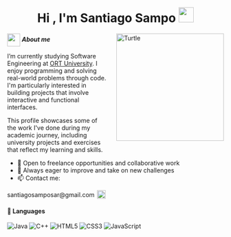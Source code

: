 <h1 align="center"><b>Hi , I'm Santiago Sampo </b><img src="https://media.giphy.com/media/hvRJCLFzcasrR4ia7z/giphy.gif" width="35"></h1>

<img align="right" width="250px" alt="Turtle" src="https://media3.giphy.com/media/v1.Y2lkPTc5MGI3NjExNnNocm9xZXZsbGNmMnlya3dsaWF2eTI4a3JyeWQ3eHhuaDl5MHJ1aiZlcD12MV9pbnRlcm5hbF9naWZfYnlfaWQmY3Q9Zw/cFdHXXm5GhJsc/giphy.gif" style="margin-left: 20;" />

<img src="https://upload.wikimedia.org/wikipedia/commons/f/fe/Flag_of_Uruguay.svg" width="30px" style="vertical-align: middle;">&nbsp;***About me***

I’m currently studying Software Engineering at <a href="https://www.ort.edu.uy" target="_blank">ORT University</a>. I enjoy programming and solving real-world problems through code. I'm particularly interested in building projects that involve interactive and functional interfaces.

This profile showcases some of the work I've done during my academic journey, including university projects and exercises that reflect my learning and skills.

- 🔧 Open to freelance opportunities and collaborative work
- 🧠 Always eager to improve and take on new challenges
- 📫 Contact me:
<a href="mailto:santiagosamposar@gmail.com" style="text-decoration: none; color: inherit;">
  <span style="vertical-align: middle;">santiagosamposar@gmail.com</span><img src="https://upload.wikimedia.org/wikipedia/commons/0/0b/Logo_Gmail_%282015-2020%29.svg" width="20px" style="vertical-align: middle; margin-left: 6px;">
</a>



#### 🔧 Languages  
<img src="https://img.shields.io/badge/java-%23ED8B00.svg?style=for-the-badge&logo=openjdk&logoColor=white" alt="Java">
<img src="https://img.shields.io/badge/c++-%2300599C.svg?style=for-the-badge&logo=c%2B%2B&logoColor=white" alt="C++">
<img src="https://img.shields.io/badge/html5-%23E34F26.svg?style=for-the-badge&logo=html5&logoColor=white" alt="HTML5">
<img src="https://img.shields.io/badge/css3-%231572B6.svg?style=for-the-badge&logo=css3&logoColor=white" alt="CSS3">
<img src="https://img.shields.io/badge/JavaScript-%23323330.svg?style=for-the-badge&logo=javascript&logoColor=F7DF1E" alt="JavaScript">

